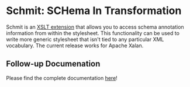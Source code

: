 # Schmit: SCHema In Transformation

Schmit is an [XSLT extension](https://xml.apache.org/xalan-j/extensions.html) that allows you to access schema annotation information from within the stylesheet. This functionality can be used to write more generic stylesheet that isn't tied to any particular XML vocabulary. The current release works for Apache Xalan.

## Follow-up Documenation

Please find the complete documentation [here](../docs/schmit/readme.html)!
